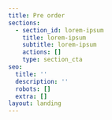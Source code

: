 ```yaml
---
title: Pre order
sections:
  - section_id: lorem-ipsum
    title: lorem-ipsum
    subtitle: lorem-ipsum
    actions: []
    type: section_cta
seo:
  title: ''
  description: ''
  robots: []
  extra: []
layout: landing
---
```

